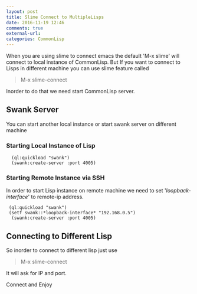 ```yaml
---
layout: post
title: Slime Connect to MultipleLisps
date: 2016-11-19 12:46
comments: true
external-url:
categories: CommonLisp
---
```

When you are using slime to connect emacs the default 'M-x slime' will connect to local
instance of CommonLisp. But If you want to connect to Lisps in different machine you can
use slime feature called
> M-x slime-connect

Inorder to do that we need start CommonLisp server.

## Swank Server
You can start another local instance or start swank server on different machine
### Starting Local Instance of Lisp
```common-lisp
  (ql:quickload "swank")
  (swank:create-server :port 4005)
```
### Starting Remote Instance via SSH
In order to start Lisp instance on remote machine we need to set '*loopback-interface*' to remote-ip address.

```common-lisp
 (ql:quickload "swank")
 (setf swank::*loopback-interface* "192.168.0.5")
  (swank:create-server :port 4005)
```
## Connecting to Different Lisp
So inorder to connect to different lisp just use
> M-x slime-connect

It will ask for IP and port.

Connect and Enjoy